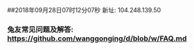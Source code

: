 ##2018年09月28日07时12分07秒 新址: 104.248.139.50
### 兔友常见问题及解答: https://github.com/wanggonging/d/blob/w/FAQ.md
